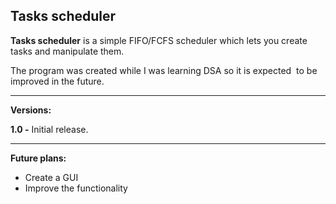 ## Tasks scheduler

**Tasks scheduler** is a simple FIFO/FCFS scheduler which lets you create tasks and manipulate them.

The program was created while I was learning DSA so it is expected  to be improved in the future.

* * *

**Versions:**

**1.0 -** Initial release.

* * *

**Future plans:**

- Create a GUI
- Improve the functionality